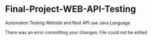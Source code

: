 # Final-Project-WEB-API-Testing
Automation Testing Website and Rest API use Java Language

There was an error committing your changes: File could not be edited
